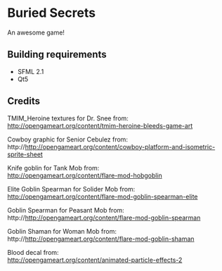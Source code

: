 Buried Secrets
=======
An awesome game!

Building requirements
-----
- SFML 2.1
- Qt5

Credits
-----
TMIM_Heroine textures for Dr. Snee from:    
http://opengameart.org/content/tmim-heroine-bleeds-game-art

Cowboy graphic for Senior Cebulez from:    
http://http://opengameart.org/content/cowboy-platform-and-isometric-sprite-sheet

Knife goblin for Tank Mob from:   
http://opengameart.org/content/flare-mod-hobgoblin

Elite Goblin Spearman for Solider Mob from:   
http://opengameart.org/content/flare-mod-goblin-spearman-elite

Goblin Spearman for Peasant Mob from:    
http://http://opengameart.org/content/flare-mod-goblin-spearman

Goblin Shaman for Woman Mob from:   
http://http://opengameart.org/content/flare-mod-goblin-shaman

Blood decal from:    
http://opengameart.org/content/animated-particle-effects-2
